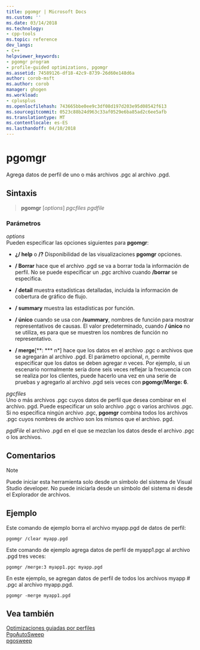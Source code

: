 ```yaml
---
title: pgomgr | Microsoft Docs
ms.custom: ''
ms.date: 03/14/2018
ms.technology:
- cpp-tools
ms.topic: reference
dev_langs:
- C++
helpviewer_keywords:
- pgomgr program
- profile-guided optimizations, pgomgr
ms.assetid: 74589126-df18-42c9-8739-26d60e148d6a
author: corob-msft
ms.author: corob
manager: ghogen
ms.workload:
- cplusplus
ms.openlocfilehash: 743665bbe0ee9c3df08d197d203e95d08542f613
ms.sourcegitcommit: 0523c88b24d963c33af0529e6ba85ad2c6ee5afb
ms.translationtype: MT
ms.contentlocale: es-ES
ms.lasthandoff: 04/10/2018
---
```

# <a name="pgomgr"></a>pgomgr

Agrega datos de perfil de uno o más archivos .pgc al archivo .pgd.

## <a name="syntax"></a>Sintaxis

> **pgomgr** [*options*] *pgcfiles* *pgdfile*

### <a name="parameters"></a>Parámetros

*options*<br/>
Pueden especificar las opciones siguientes para **pgomgr**:

- **¿/ help** o **/?** Disponibilidad de las visualizaciones **pgomgr** opciones.

- **/ Borrar** hace que el archivo .pgd se va a borrar toda la información de perfil. No se puede especificar un .pgc archivo cuando **/borrar** se especifica.

- **/ detail** muestra estadísticas detalladas, incluida la información de cobertura de gráfico de flujo.

- **/ summary** muestra las estadísticas por función.

- **/ único** cuando se usa con **/summary**, nombres de función para mostrar representativos de causas. El valor predeterminado, cuando **/ único** no se utiliza, es para que se muestren los nombres de función no representativo.

- **/ merge**[**: *** n*] hace que los datos en el archivo .pgc o archivos que se agregarán al archivo .pgd. El parámetro opcional, *n*, permite especificar que los datos se deben agregar *n* veces. Por ejemplo, si un escenario normalmente sería done seis veces reflejar la frecuencia con se realiza por los clientes, puede hacerlo una vez en una serie de pruebas y agregarlo al archivo .pgd seis veces con **pgomgr/Merge: 6**.

*pgcfiles*<br/>
Uno o más archivos .pgc cuyos datos de perfil que desea combinar en el archivo. pgd. Puede especificar un solo archivo .pgc o varios archivos .pgc. Si no especifica ningún archivo .pgc, **pgomgr** combina todos los archivos .pgc cuyos nombres de archivo son los mismos que el archivo. pgd.

*pgdFile* el archivo .pgd en el que se mezclan los datos desde el archivo .pgc o los archivos.

## <a name="remarks"></a>Comentarios

> [!NOTE]
> Puede iniciar esta herramienta solo desde un símbolo del sistema de Visual Studio developer. No puede iniciarla desde un símbolo del sistema ni desde el Explorador de archivos.

## <a name="example"></a>Ejemplo

Este comando de ejemplo borra el archivo myapp.pgd de datos de perfil:

`pgomgr /clear myapp.pgd`

Este comando de ejemplo agrega datos de perfil de myapp1.pgc al archivo .pgd tres veces:

`pgomgr /merge:3 myapp1.pgc myapp.pgd`

En este ejemplo, se agregan datos de perfil de todos los archivos myapp # .pgc al archivo myapp.pgd.

`pgomgr -merge myapp1.pgd`

## <a name="see-also"></a>Vea también

[Optimizaciones guiadas por perfiles](profile-guided-optimizations.md)<br/>
[PgoAutoSweep](pgoautosweep.md)<br/>
[pgosweep](pgosweep.md)<br/>
